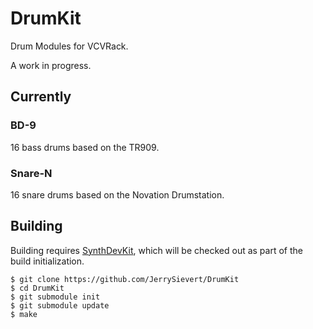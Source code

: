 # DrumKit

Drum Modules for VCVRack.

A work in progress.

## Currently

### BD-9

16 bass drums based on the TR909.

### Snare-N

16 snare drums based on the Novation Drumstation.

## Building

Building requires [SynthDevKit](https://github.com/JerrySievert/SynthDevKit),
which will be checked out as part of the build initialization.

```
$ git clone https://github.com/JerrySievert/DrumKit
$ cd DrumKit
$ git submodule init
$ git submodule update
$ make
```
